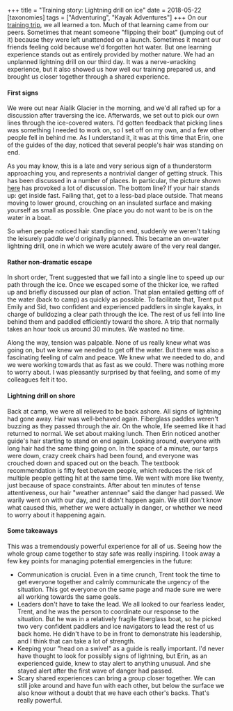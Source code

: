 +++
title = "Training story: Lightning drill on ice"
date = 2018-05-22
[taxonomies]
tags = ["Adventuring", "Kayak Adventures"]
+++
On our [training trip](@/posts/2018-05-19-training-trip.md), we all learned a
ton. Much of that learning came from our peers. Sometimes that meant someone
"flipping their boat" (jumping out of it) because they were left unattended on
a launch. Sometimes it meant our friends feeling cold because we'd forgotten
hot water. But one learning experience stands out as entirely provided by
mother nature. We had an unplanned lightning drill on our third day. It was a
nerve-wracking experience, but it also showed us how well our training prepared
us, and brought us closer together through a shared experience.

<!-- more -->

#### First signs

We were out near Aialik Glacier in the morning, and we'd all rafted up for a
discussion after traversing the ice. Afterwards, we set out to pick our own
lines through the ice-covered waters. I'd gotten feedback that picking lines
was something I needed to work on, so I set off on my own, and a few other
people fell in behind me. As I understand it, it was at this time that Erin,
one of the guides of the day, noticed that several people's hair was standing
on end.

As you may know, this is a late and very serious sign of a thunderstorm
approaching you, and represents a nontrivial danger of getting struck. This has
been discussed in a number of places. In particular, the picture shown
[here](http://www.dailymail.co.uk/news/article-2381677/How-know-youre-struck-lightning-Picture-brothers-hair-end-minutes-before.html)
has provoked a lot of discussion. The bottom line? If your hair stands up: get
inside fast. Failing that, get to a less-bad place outside. That means moving
to lower ground, crouching on an insulated surface and making yourself as small
as possible. One place you do not want to be is on the water in a boat.

So when people noticed hair standing on end, suddenly we weren't taking the
leisurely paddle we'd originally planned. This became an on-water lightning
drill, one in which we were acutely aware of the very real danger.

#### Rather non-dramatic escape

In short order, Trent suggested that we fall into a single line to speed up our
path through the ice. Once we escaped some of the thicker ice, we rafted up and
briefly discussed our plan of action. That plan entailed getting off of the
water (back to camp) as quickly as possible. To facilitate that, Trent put
Emily and Sid, two confident and experienced paddlers in single kayaks, in
charge of bulldozing a clear path through the ice. The rest of us fell into
line behind them and paddled efficiently toward the shore. A trip that normally
takes an hour took us around 30 minutes. We wasted no time.

Along the way, tension was palpable. None of us really knew what was going on,
but we knew we needed to get off the water. But there was also a fascinating
feeling of calm and peace. We knew what we needed to do, and we were working
towards that as fast as we could. There was nothing more to worry about. I was
pleasantly surprised by that feeling, and some of my colleagues felt it too.

#### Lightning drill on shore

Back at camp, we were all relieved to be back ashore. All signs of lightning
had gone away. Hair was well-behaved again. Fiberglass paddles weren't buzzing
as they passed through the air. On the whole, life seemed like it had returned
to normal. We set about making lunch. Then Erin noticed another guide's hair
starting to stand on end again. Looking around, everyone with long hair had the
same thing going on. In the space of a minute, our tarps were down, crazy creek
chairs had been found, and everyone was crouched down and spaced out on the
beach. The textbook recommendation is fifty feet between people, which reduces
the risk of multiple people getting hit at the same time. We went with more
like twenty, just because of space constraints. After about ten minutes of
tense attentiveness, our hair "weather antennae" said the danger had passed. We
warily went on with our day, and it didn't happen again. We still don't know
what caused this, whether we were actually in danger, or whether we need to
worry about it happening again.

#### Some takeaways

This was a tremendously powerful experience for all of us. Seeing how the whole
group came together to stay safe was really inspiring. I took away a few key
points for managing potential emergencies in the future:

- Communication is crucial. Even in a time crunch, Trent took the time to get
everyone together and calmly communicate the urgency of the situation. This got
everyone on the same page and made sure we were all working towards the same
goals.
- Leaders don't have to take the lead. We all looked to our fearless leader,
Trent, and he was the person to coordinate our response to the situation. But
he was in a relatively fragile fiberglass boat, so he picked two very confident
paddlers and ice navigators to lead the rest of us back home. He didn't have to
be in front to demonstrate his leadership, and I think that can take a lot of
strength.
- Keeping your "head on a swivel" as a guide is really important. I'd never
have thought to look for possibly signs of lightning, but Erin, as an
experienced guide, knew to stay alert to anything unusual. And she stayed alert
after the first wave of danger had passed.
- Scary shared experiences can bring a group closer together. We can still joke
around and have fun with each other, but below the surface we also know without
a doubt that we have each other's backs. That's really powerful.
